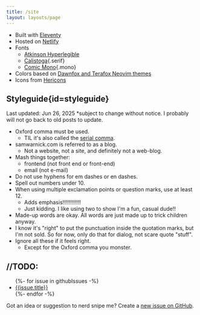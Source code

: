 ```yaml
---
title: /site
layout: layouts/page
---
```


- Built with [Eleventy](https://www.11ty.dev)
- Hosted on [Netlify](https://www.netlify.com)
- Fonts
	- [Atkinson Hyperlegible](https://brailleinstitute.org/freefont)
	- [Calistoga](https://fonts.google.com/specimen/Calistoga){.serif}
	- [Comic Mono](https://dtinth.github.io/comic-mono-font/){.mono}
- Colors based on [Dawnfox and Terafox Neovim themes](https://github.com/EdenEast/nightfox.nvim)
- Icons from [Hericons](https://heroicons.com)

## Styleguide{id=styleguide}
Last updated: Jun 26, 2025
*subject to change without notice. I probably will not go back to old posts to update.

- Oxford comma must be used.
  - TIL it's also called the [serial comma](https://en.wikipedia.org/wiki/Serial_comma).
- samwarnick.com is referred to as a blog.
  - Not a website, not a site, and definitely not a web-blog.
- Mash things together:
  - frontend (not front end or front-end)
  - email (not e-mail)
- Do not use hyphens for em dashes or en dashes.
- Spell out numbers under 10.
- When using multiple exclamation points or question marks, use at least 12.
  - Adds emphasis!!!!!!!!!!!!
  - Just kidding. I like using two to show I'm a fun, casual dude!!
- Made-up words are okay. All words are just made up to trick children anyway.
- I know it's "right" to put the punctuation inside the quotation marks, but I'm not sold. So for now, only do that for dialog, not scare quote "stuff".
- Ignore all these if it feels right.
  - Except for the Oxford comma you monster.

## //TODO:
<ul>
	{%- for issue in githubIssues -%}
	<li><a href="{{issue.html_url}}">{{issue.title}}</a></li>
	{%- endfor -%}
</ul>

<p>
	Got an idea or suggestion to nerd snipe me? Create a
	<a href="https://github.com/samwarnick/samwarnick.com/issues/new"
		>new issue on GitHub</a
	>.
</p>